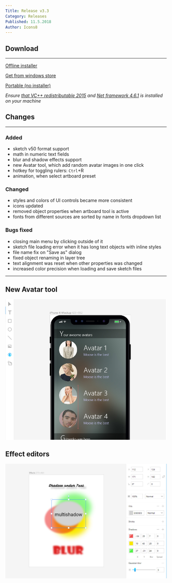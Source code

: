 ```yaml
---
Title: Release v3.3
Category: Releases
Published: 11.5.2018
Author: Icons8
---
```


## Download
---
 [Offline installer](https://desktop.icons8.com/lunacy/LunacySetup_3.3.exe)

 [Get from windows store](https://www.microsoft.com/store/apps/9pnlmkkpcljj?ocid=badge)

 [Portable (no installer)](https://desktop.icons8.com/lunacy/LunacyPortable_3.3.zip)

*Ensure [that VC++ redistributable 2015](https://www.microsoft.com/en-us/download/details.aspx?id=48145)
and [Net framework 4.6.1](
https://www.microsoft.com/en-us/download/details.aspx?id=49981) is installed on your machine*

## Changes
---

### Added

- sketch v50 format support
- math in numeric text fields
- blur and shadow effects support
- new Avatar tool, which add random avatar images in one click
- hotkey for toggling rulers: `Ctrl`+R
- animation, when select artboard preset

### Changed

- styles and colors of UI controls became more consistent
- icons updated
- removed object properties when artboard tool is active
- fonts from different sources are sorted by name in fonts dropdown list

### Bugs fixed

- closing main menu by clicking outside of it
- sketch file loading error when it has long text objects with inline styles
- file name fix on "Save as" dialog
- fixed object renaming in layer tree
- text alignment was reset when other properties was changed
- increased color precision when loading and save sketch files

---
## New Avatar tool

<img src="Images/AvatarsTool.jpg" alt="New avatar tool" style="width: 768px;"/>

## Effect editors

<img src="Images/Effects1.jpg" alt="New avatar tool" style="width: 768px;"/>
